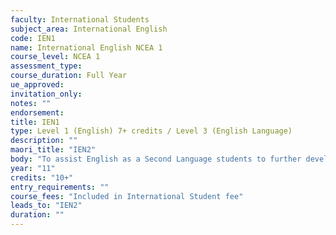 ```yaml
---
faculty: International Students
subject_area: International English
code: IEN1
name: International English NCEA 1
course_level: NCEA 1
assessment_type: 
course_duration: Full Year
ue_approved: 
invitation_only: 
notes: ""
endorsement: 
title: IEN1
type: Level 1 (English) 7+ credits / Level 3 (English Language)
description: ""
maori_title: "IEN2"
body: "To assist English as a Second Language students to further develop their English skills to attain Level One English standards, and/or to achieve Level Three English Language (previously ESOL) standards in reading and writing."
year: "11"
credits: "10+"
entry_requirements: ""
course_fees: "Included in International Student fee"
leads_to: "IEN2"
duration: ""
---
```

